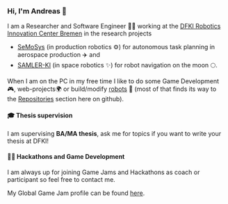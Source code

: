 ### Hi, I'm Andreas 👋

I am a Researcher and Software Engineer 👨‍💻 working at the [DFKI Robotics Innovation Center Bremen](https://robotik.dfki-bremen.de/en/) in the research projects
 * [SeMoSys](https://robotik.dfki-bremen.de/en/research/projects/semosys/) (in production robotics ⚙️) for autonomous task planning in aerospace production ✈️ and
 * [SAMLER-KI](https://robotik.dfki-bremen.de/en/research/projects/samler-ki/) (in space robotics ✨) for robot navigation on the moon 🌕.

<!--
My interests are:
 * robots in space ✨
 * task and motion planning 🗺️
 * controling robot fleets over the internet 🌍
 * game development 🎮 (using game engines for robot simulation)
 * building robots 🤖
-->

When I am on the PC in my free time I like to do some Game Development🎮, web-projects🌍 or build/modify [robots](https://github.com/brean/my-robot-fleet) 🤖 (most of that finds its way to the [Repositories](https://github.com/brean?tab=repositories) section here on github).

#### 🎓 Thesis supervision

I am supervising **BA/MA thesis**, ask me for topics if you want to write your thesis at DFKI!

#### 👨‍💻 Hackathons and Game Development

I am always up for joining Game Jams and Hackathons as coach or participant so feel free to contact me.

My Global Game Jam profile can be found [here](https://globalgamejam.org/users/brean).

<!--
**brean/brean** is a ✨ _special_ ✨ repository because its `README.md` (this file) appears on your GitHub profile.

Here are some ideas to get you started:

- 🔭 I’m currently working on ...
- 🌱 I’m currently learning ...
- 👯 I’m looking to collaborate on ...
- 🤔 I’m looking for help with ...
- 💬 Ask me about ...
- 📫 How to reach me: ...
- 😄 Pronouns: ...
- ⚡ Fun fact: ...
-->
